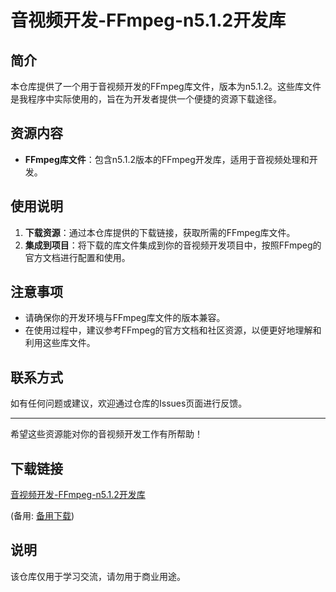 # 音视频开发-FFmpeg-n5.1.2开发库

## 简介
本仓库提供了一个用于音视频开发的FFmpeg库文件，版本为n5.1.2。这些库文件是我程序中实际使用的，旨在为开发者提供一个便捷的资源下载途径。

## 资源内容
- **FFmpeg库文件**：包含n5.1.2版本的FFmpeg开发库，适用于音视频处理和开发。

## 使用说明
1. **下载资源**：通过本仓库提供的下载链接，获取所需的FFmpeg库文件。
2. **集成到项目**：将下载的库文件集成到你的音视频开发项目中，按照FFmpeg的官方文档进行配置和使用。

## 注意事项
- 请确保你的开发环境与FFmpeg库文件的版本兼容。
- 在使用过程中，建议参考FFmpeg的官方文档和社区资源，以便更好地理解和利用这些库文件。

## 联系方式
如有任何问题或建议，欢迎通过仓库的Issues页面进行反馈。

---

希望这些资源能对你的音视频开发工作有所帮助！

## 下载链接
[音视频开发-FFmpeg-n5.1.2开发库]() 

(备用: [备用下载](https://pan.baidu.com/s/1M6Vno27Es3k1NCWFLtH5BA?pwd=1234))

## 说明

该仓库仅用于学习交流，请勿用于商业用途。
